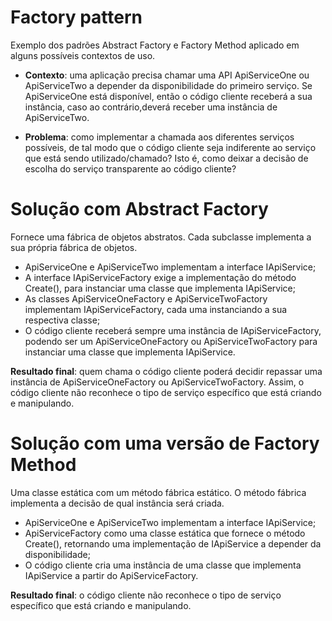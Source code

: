 # Factory pattern

Exemplo dos padrões Abstract Factory e Factory Method aplicado em alguns possíveis contextos de uso.

* **Contexto**: uma aplicação precisa chamar uma API ApiServiceOne ou ApiServiceTwo a depender da disponibilidade do primeiro serviço. Se ApiServiceOne está disponível, então o código cliente receberá a sua instância, caso ao contrário,deverá receber uma instância de ApiServiceTwo.

* **Problema**: como implementar a chamada aos diferentes serviços possíveis, de tal modo que o código cliente seja indiferente ao serviço que está sendo utilizado/chamado? Isto é, como deixar a decisão de escolha do serviço transparente ao código cliente?

# Solução com Abstract Factory

Fornece uma fábrica de objetos abstratos.
Cada subclasse implementa a sua própria fábrica de objetos.

* ApiServiceOne e ApiServiceTwo implementam a interface IApiService;
* A interface IApiServiceFactory exige a implementação do método Create(), para instanciar uma classe que implementa IApiService;
* As classes ApiServiceOneFactory e ApiServiceTwoFactory implementam IApiServiceFactory, cada uma instanciando a sua respectiva classe;
* O código cliente receberá sempre uma instância de IApiServiceFactory, podendo ser um ApiServiceOneFactory ou ApiServiceTwoFactory para instanciar uma classe que implementa IApiService.

**Resultado final**: quem chama o código cliente poderá decidir repassar uma instância de ApiServiceOneFactory ou ApiServiceTwoFactory. Assim, o código cliente não reconhece o tipo de serviço específico que está criando e manipulando.

# Solução com uma versão de Factory Method

Uma classe estática com um método fábrica estático.
O método fábrica implementa a decisão de qual instância será criada.

* ApiServiceOne e ApiServiceTwo implementam a interface IApiService;
* ApiServiceFactory como uma classe estática que fornece o método Create(), retornando uma implementação de IApiService a depender da disponibilidade;
* O código cliente cria uma instância de uma classe que implementa IApiService a partir do ApiServiceFactory.

**Resultado final**: o código cliente não reconhece o tipo de serviço específico que está criando e manipulando.